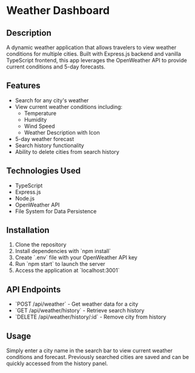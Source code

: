 # Weather Dashboard

## Description
A dynamic weather application that allows travelers to view weather conditions for multiple cities. Built with Express.js backend and vanilla TypeScript frontend, this app leverages the OpenWeather API to provide current conditions and 5-day forecasts.

## Features
- Search for any city's weather
- View current weather conditions including:
  - Temperature
  - Humidity
  - Wind Speed
  - Weather Description with Icon
- 5-day weather forecast
- Search history functionality
- Ability to delete cities from search history

## Technologies Used
- TypeScript
- Express.js
- Node.js
- OpenWeather API
- File System for Data Persistence

## Installation
1. Clone the repository
2. Install dependencies with \`npm install\`
3. Create \`.env\` file with your OpenWeather API key
4. Run \`npm start\` to launch the server
5. Access the application at \`localhost:3001\`

## API Endpoints
- \`POST /api/weather\` - Get weather data for a city
- \`GET /api/weather/history\` - Retrieve search history
- \`DELETE /api/weather/history/:id\` - Remove city from history

## Usage
Simply enter a city name in the search bar to view current weather conditions and forecast. Previously searched cities are saved and can be quickly accessed from the history panel.
